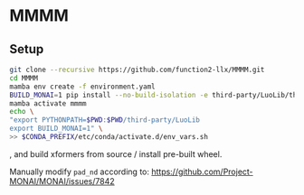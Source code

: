 # MMMM

## Setup

```zsh
git clone --recursive https://github.com/function2-llx/MMMM.git
cd MMMM
mamba env create -f environment.yaml
BUILD_MONAI=1 pip install --no-build-isolation -e third-party/LuoLib/third-party/MONAI
mamba activate mmmm
echo \
"export PYTHONPATH=$PWD:$PWD/third-party/LuoLib
export BUILD_MONAI=1" \
>> $CONDA_PREFIX/etc/conda/activate.d/env_vars.sh

```
, and build xformers from source / install pre-built wheel.

Manually modify `pad_nd` according to: https://github.com/Project-MONAI/MONAI/issues/7842
